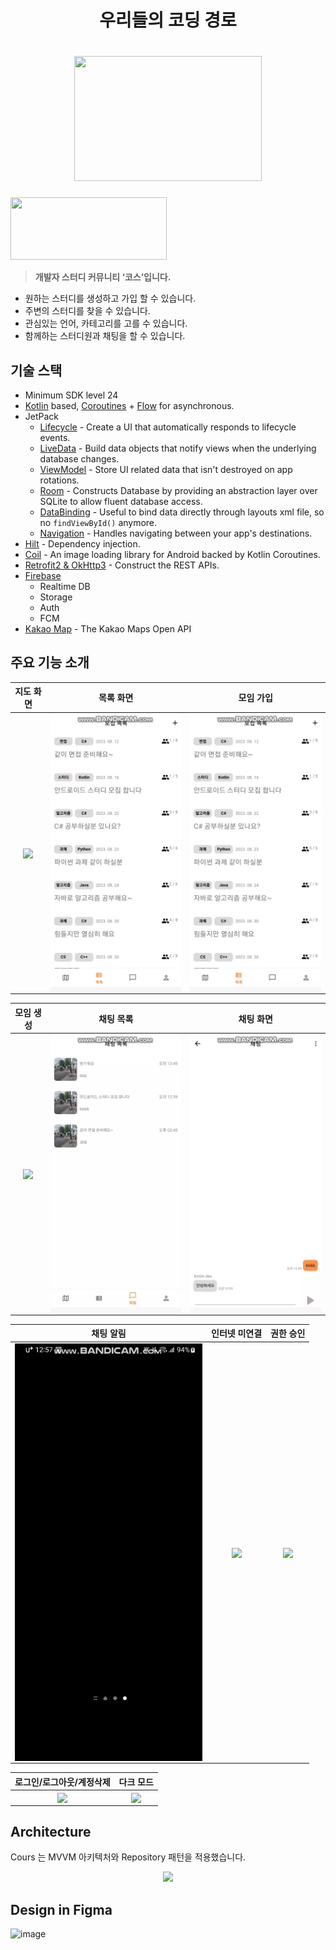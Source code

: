 <h1 align="center">우리들의 코딩 경로</h1>
<h1 align="center"><img src="http://github.com/PARKJONGMlN/Cours/assets/77707692/31285518-d657-49d5-bfe7-408c4c5b2afe" width="300" height="200"/></h1>
<a href="https://play.google.com/store/apps/details?id=com.pjm.cours">
    <img src="http://github.com/PARKJONGMlN/Cours/assets/77707692/ab98934b-b749-4e67-9175-a9eb7faea3d6" width="250" height="100"/>
</a>

> **개발자 스터디 커뮤니티 ‘코스’입니다.**

- 원하는 스터디를 생성하고 가입 할 수 있습니다.
- 주변의 스터디를 찾을 수 있습니다.
- 관심있는 언어, 카테고리를 고를 수 있습니다.
- 함께하는 스터디원과 채팅을 할 수 있습니다.

## **기술 스택**
- Minimum SDK level 24
- [Kotlin](https://kotlinlang.org/) based, [Coroutines](https://github.com/Kotlin/kotlinx.coroutines) + [Flow](https://kotlin.github.io/kotlinx.coroutines/kotlinx-coroutines-core/kotlinx.coroutines.flow/) for asynchronous.
- JetPack
  - [Lifecycle](https://developer.android.com/topic/libraries/architecture/lifecycle) - Create a UI that automatically responds to lifecycle events.
  - [LiveData](https://developer.android.com/topic/libraries/architecture/livedata) - Build data objects that notify views when the underlying database changes.
  - [ViewModel](https://developer.android.com/topic/libraries/architecture/viewmodel) - Store UI related data that isn't destroyed on app rotations.
  - [Room](https://developer.android.com/training/data-storage/room) - Constructs Database by providing an abstraction layer over SQLite to allow fluent database access.
  - [DataBinding](https://developer.android.com/topic/libraries/data-binding) - Useful to bind data directly through layouts xml file, so no `findViewById()` anymore.
  - [Navigation](https://developer.android.com/guide/navigation) - Handles navigating between your app's destinations.
- [Hilt](https://dagger.dev/hilt/) - Dependency injection.
- [Coil](https://coil-kt.github.io/coil/) - An image loading library for Android backed by Kotlin Coroutines.
- [Retrofit2 & OkHttp3](https://github.com/square/retrofit) - Construct the REST APIs.
- [Firebase](https://firebase.google.com/)
  - Realtime DB
  - Storage
  - Auth
  - FCM
- [Kakao Map](https://apis.map.kakao.com/android/) - The Kakao Maps Open API

## **주요 기능 소개**

<div align="center">

| 지도 화면 | 목록 화면 | 모임 가입 |
| :---------------: | :---------------: | :---------------: |
| <img src="https://github.com/PARKJONGMlN/Cours/blob/main/docs/%EC%A7%80%EB%8F%84%ED%99%94%EB%A9%B4.webp" align="center" width="300px"/> | <img src="https://github.com/PARKJONGMlN/Cours/blob/main/docs/post_list.webp" align="center" width="300px"/> | <img src="https://github.com/PARKJONGMlN/Cours/blob/main/docs/addMember.webp" align="center" width="300px"/> |

</div>

<div align="center">

| 모임 생성 | 채팅 목록 | 채팅 화면 |
| :---------------: | :---------------: | :---------------: |
| <img src="https://github.com/PARKJONGMlN/Cours/blob/main/docs/createPost.webp" align="center" width="300px"/> | <img src="https://github.com/PARKJONGMlN/Cours/blob/main/docs/chatList.webp" align="center" width="300px"/> | <img src="https://github.com/PARKJONGMlN/Cours/blob/main/docs/chat.webp" align="center" width="300px"/> |

</div>

<div align="center">

| 채팅 알림 | 인터넷 미연결 | 권한 승인 |
| :---------------: | :---------------: | :---------------: |
| <img src="https://github.com/PARKJONGMlN/Cours/blob/main/docs/chatAlart.webp" align="center" width="300px"/> | <img src="https://github.com/PARKJONGMlN/Cours/blob/main/docs/disconnection.webp" align="center" width="300px"/> | <img src="https://github.com/PARKJONGMlN/Cours/blob/main/docs/permission.webp" align="center" width="300px"/> |

</div>

<div align="center">

| 로그인/로그아웃/계정삭제 | 다크 모드 |
| :---------------:  | :---------------: |
| <img src="https://github.com/PARKJONGMlN/Cours/blob/main/docs/account.webp" align="center" width="300px"/> | <img src="https://github.com/PARKJONGMlN/Cours/blob/main/docs/darkMode.webp" align="center" width="300px"/> |

</div>

## Architecture

Cours 는 MVVM 아키텍처와 Repository 패턴을 적용했습니다.
<p align = 'center'>
<img width = '600' src = 'https://user-images.githubusercontent.com/39554623/184456867-195f5989-dc9a-4dea-8f35-41e1f11145ff.png'>
</p>

## Design in Figma
![image](https://github.com/PARKJONGMlN/Cours/assets/77707692/68d620dd-b2f2-4d22-8b80-ad48756cbf94)
